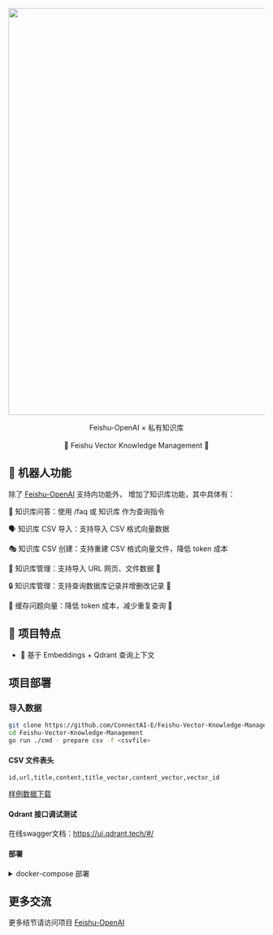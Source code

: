 

<p align='center'>
    <img src='https://user-images.githubusercontent.com/50035229/233825222-0add62d1-e12f-41ef-86d5-4bf3d0f96d84.png' alt='' width='800'/>
</p>

<p align='center'>
   Feishu-OpenAI × 私有知识库
<br>
<br>
    🚀 Feishu Vector Knowledge Management 🚀
</p>

## 👻 机器人功能

除了 [Feishu-OpenAI](https://github.com/ConnectAI-E/Feishu-OpenAI) 支持内功能外，
增加了知识库功能，其中具体有：

💬 知识库问答：使用 /faq 或 知识库 作为查询指令

🗣 知识库 CSV 导入：支持导入 CSV 格式向量数据

🎭 知识库 CSV 创建：支持重建 CSV 格式向量文件，降低 token 成本 

📝 知识库管理：支持导入 URL 网页、文件数据 🚧

🔒 知识库管理：支持查询数据库记录并增删改记录 🚧

🍊 缓存问题向量：降低 token 成本，减少重复查询 🚧

## 🌟 项目特点

- 🥒 基于 Embeddings + Qdrant 查询上下文


## 项目部署

### 导入数据

```sh
git clone https://github.com/ConnectAI-E/Feishu-Vector-Knowledge-Management
cd Feishu-Vector-Knowledge-Management
go run ./cmd - prepare csv -f <csvfile>
```

#### CSV 文件表头

```csv
id,url,title,content,title_vector,content_vector,vector_id
```


[样例数据下载](https://cdn.openai.com/API/examples/data/vector_database_wikipedia_articles_embedded.zip)

#### Qdrant 接口调试测试

在线swagger文档：https://ui.qdrant.tech/#/

#### 部署

<details>
    <summary>docker-compose 部署</summary>
<br>

编辑 docker-compose.yaml，通过 environment 配置相应环境变量（或者通过 volumes 挂载相应配置文件），然后运行下面的命令即可

```bash
# 构建镜像
docker compose build

# 启动服务
docker compose up -d

# 停止服务
docker compose down
```

事件回调地址: http://IP:9000/webhook/event
卡片回调地址: http://IP:9000/webhook/card


</details>

## 更多交流

更多结节请访问项目 [Feishu-OpenAI](https://github.com/ConnectAI-E/Feishu-OpenAI)
